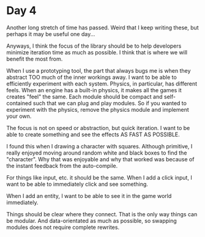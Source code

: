 # Day 4

Another long stretch of time has passed. Weird that I keep writing these, but perhaps it may be useful one day...

Anyways, I think the focus of the library should be to help developers minimize iteration time as much as possible. I think that is where we will benefit the most from.

When I use a prototyping tool, the part that always bugs me is when they abstract TOO much of the inner workings away. I want to be able to efficiently experiment with each system. Physics, in particular, has different feels. When an engine has a built-in physics, it makes all the games it creates "feel" the same. Each module should be compact and self-contained such that we can plug and play modules. So if you wanted to experiment with the physics, remove the physics module and implement your own.

The focus is not on speed or abstraction, but quick iteration. I want to be able to create something and see the effects AS FAST AS POSSIBLE.

I found this when I drawing a character with squares. Although primitive, I really enjoyed moving around random white and black boxes to find the "character". Why that was enjoyable and why that worked was because of the instant feedback from the auto-compile.

For things like input, etc. it should be the same. When I add a click input, I want to be able to immediately click and see something.

When I add an entity, I want to be able to see it in the game world immediately.

Things should be clear where they connect. That is the only way things can be modular. And data-orientated as much as possible, so swapping modules does not require complete rewrites.

